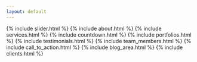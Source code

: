 ```yaml
---
layout: default
---
```


<main>
    {% include slider.html %}
    {% include about.html %}
    {% include services.html %}
    {% include countdown.html %}
    {% include portfolios.html %}
    {% include testimonials.html %}
    {% include team_members.html %}
    {% include call_to_action.html %}
    {% include blog_area.html %}
    {% include clients.html %}
</main>

